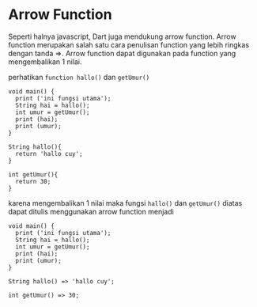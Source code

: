 # Arrow Function

Seperti halnya javascript, Dart juga mendukung arrow function. Arrow function merupakan salah satu cara penulisan function yang lebih ringkas dengan tanda =&gt;. Arrow function dapat digunakan pada function yang mengembalikan 1 nilai.

perhatikan `function hallo()` dan `getUmur()`

```text
void main() {
  print ('ini fungsi utama');
  String hai = hallo();
  int umur = getUmur();
  print (hai);
  print (umur);
}

String hallo(){
  return 'hallo cuy';
}

int getUmur(){
  return 30;
}
```

karena mengembalikan 1 nilai maka fungsi `hallo()` dan `getUmur()`  diatas dapat ditulis menggunakan arrow function menjadi

```text
void main() {
  print ('ini fungsi utama');
  String hai = hallo();
  int umur = getUmur();
  print (hai);
  print (umur);
}

String hallo() => 'hallo cuy';

int getUmur() => 30;
```

